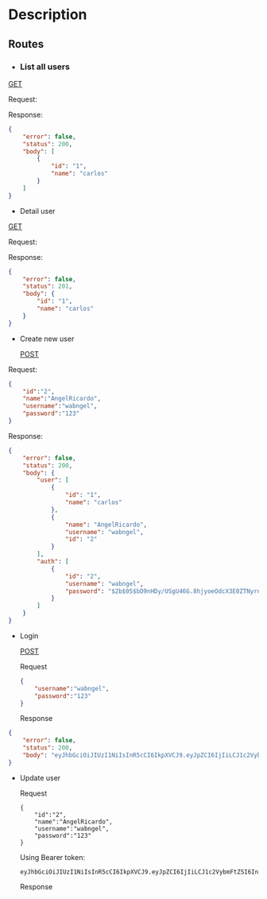 # Description



## Routes

- ### List all users

[GET ](http://localhost:3000/api/user)

Request:

Response:

```json
{
    "error": false,
    "status": 200,
    "body": [
        {
            "id": "1",
            "name": "carlos"
        }
    ]
}
```

- Detail user

[GET](http://localhost:3000/api/user/1)

Request:

Response:

```json
{
    "error": false,
    "status": 201,
    "body": {
        "id": "1",
        "name": "carlos"
    }
}
```

- Create new user

  [POST](http://localhost:3000/api/user/)

Request:

```json
{
    "id":"2",
    "name":"AngelRicardo",
    "username":"wabngel",
    "password":"123"
}
```

Response:

```json
{
    "error": false,
    "status": 200,
    "body": {
        "user": [
            {
                "id": "1",
                "name": "carlos"
            },
            {
                "name": "AngelRicardo",
                "username": "wabngel",
                "id": "2"
            }
        ],
        "auth": [
            {
                "id": "2",
                "username": "wabngel",
                "password": "$2b$05$bD9nHDy/USgU46G.8hjyoeOdcX3E0ZTNyrnszNoI55chVPPXhL5hS"
            }
        ]
    }
}
```

- Login

  [POST](http://localhost:3000/api/auth/login)

  Request

  ```json
  {
      "username":"wabngel",
      "password":"123"
  }
  ```

  Response

```json
{
    "error": false,
    "status": 200,
    "body": "eyJhbGciOiJIUzI1NiIsInR5cCI6IkpXVCJ9.eyJpZCI6IjIiLCJ1c2VybmFtZSI6IndhYm5nZWwiLCJwYXNzd29yZCI6IiQyYiQwNSRiRDluSER5L1VTZ1U0NkcuOGhqeW9lT2RjWDNFMFpUTnlybnN6Tm9JNTVjaFZQUFhoTDVoUyIsImlhdCI6MTY1Njg3Njg3M30._JVDmLHwzKSXS3sanmWjO0LOBA5LGePE2fCAkd2TImU"
}
```

- Update user 

  Request

  ```
  {
      "id":"2",
      "name":"AngelRicardo",
      "username":"wabngel",
      "password":"123"
  }
  ```

  Using Bearer token:

  ```
  eyJhbGciOiJIUzI1NiIsInR5cCI6IkpXVCJ9.eyJpZCI6IjIiLCJ1c2VybmFtZSI6IndhYm5nZWwiLCJwYXNzd29yZCI6IiQyYiQwNSRiRDluSER5L1VTZ1U0NkcuOGhqeW9lT2RjWDNFMFpUTnlybnN6Tm9JNTVjaFZQUFhoTDVoUyIsImlhdCI6MTY1Njg3Njg3M30._JVDmLHwzKSXS3sanmWjO0LOBA5LGePE2fCAkd2TImU
  ```

  

  Response

  

  

  